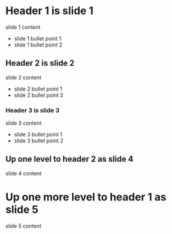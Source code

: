 # Header 1 is slide 1

slide 1 content
- slide 1 bullet point 1
- slide 1 bullet point 2

## Header 2 is slide 2

slide 2 content
- slide 2 bullet point 1
- slide 2 bullet point 2

### Header 3 is slide 3

slide 3 content
- slide 3 bullet point 1
- slide 3 bullet point 2

## Up one level to header 2 as slide 4

slide 4 content

# Up one more level to header 1 as slide 5

slide 5 content

